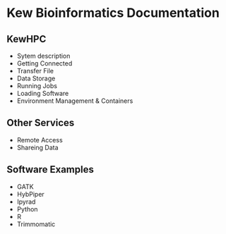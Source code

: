 # Kew Bioinformatics Documentation

## KewHPC

* Sytem description
* Getting Connected
* Transfer File
* Data Storage
* Running Jobs
* Loading Software
* Environment Management & Containers

## Other Services

* Remote Access
* Shareing Data

## Software Examples

* GATK
* HybPiper
* Ipyrad
* Python
* R
* Trimmomatic
